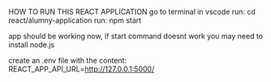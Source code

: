 HOW TO RUN THIS REACT APPLICATION
go to terminal in vscode
run: cd react/alumny-application
run: npm start

app should be working now, if start command doesnt work you may need to install node.js

create an .env file with the content:
REACT_APP_API_URL=http://127.0.0.1:5000/
